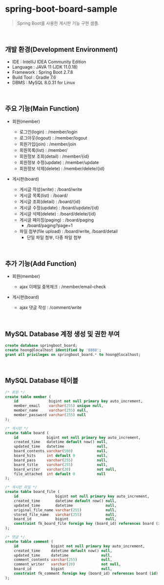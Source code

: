 # spring-boot-board-sample
> Spring Boot를 사용한 게시판 기능 구현 샘플.

<br>

## 개발 환경(Development Environment)
- IDE : IntelliJ IDEA Community Edition
- Language : JAVA 11 (JDK 11.0.18)
- Framework : Spring Boot 2.7.8
- Build Tool : Gradle 7.6
- DBMS : MySQL 8.0.31 for Linux

<br>

## 주요 기능(Main Function)
- 회원(member)
  - 로그인(login) : /member/login
  - 로그아웃(logout) : /member/logout
  - 회원가입(join) : /member/join
  - 회원목록(list) : /member/
  - 회원정보 조회(detail) : /member/{id}
  - 회원정보 수정(update) : /member/update
  - 회원정보 삭제(delete) : /member/delete/{id}

- 게시판(board)
  - 게시글 작성(write) : /board/write
  - 게시글 목록(list) : /board/
  - 게시글 조회(detail) : /board/{id}
  - 게시글 수정(update) : /board/update/{id}
  - 게시글 삭제(delete) : /board/delete/{id}
  - 게시글 페이징(paging) : /board/paging
    - /board/paging?page=1
  - 파일 첨부(file upload) : /board/write, /board/detail
    - 단일 파일 첨부, 다중 파일 첨부

<br>

## 추가 기능(Add Function)
- 회원(member)
  - ajax 이메일 중복체크 : /member/email-check

- 게시판(board)
  - ajax 댓글 작성 : /comment/write

<br>

## MySQL Database 계정 생성 및 권한 부여
```SQL
create database springboot_board;
create hoong@localhost identified by '8888';
grant all privileges on springboot_board.* to hoong@localhost;
```

<br>

## MySQL Database 테이블
```SQL
/* 회원 */
create table member (
    id              bigint not null primary key auto_increment,
    member_email    varchar(255) unique null,
    member_name     varchar(255) null,
    member_password varchar(255) null
);

/* 게시판 */
create table board (
    id             bigint not null primary key auto_increment,
    created_time   datetime default now() null,
    updated_time   datetime               null,
    board_contents varchar(500)           null,
    board_hits     int default 0          null,
    board_pass     varchar(255)           null,
    board_title    varchar(255)           null,
    board_writer   varchar(20)            not null,
    file_attached  int default 0          null
);

/* 게시판 파일 */
create table board_file (
    id                 bigint not null primary key auto_increment,
    created_time       datetime default now() null,
    updated_time       datetime               null,
    original_file_name varchar(255)           null,
    stored_file_name   varchar(255)           null,
    board_id           bigint                 null,
    constraint fk_board_file foreign key (board_id) references board (id) on delete cascade
);

/* 댓글 */
create table comment (
    id               bigint not null primary key auto_increment,
    created_time     datetime default now() null,
    updated_time     datetime               null,
    comment_contents varchar(255)           null,
    comment_writer   varchar(20)            not null,
    board_id         bigint                 null,
    constraint fk_comment foreign key (board_id) references board (id) on delete cascade
);
```
